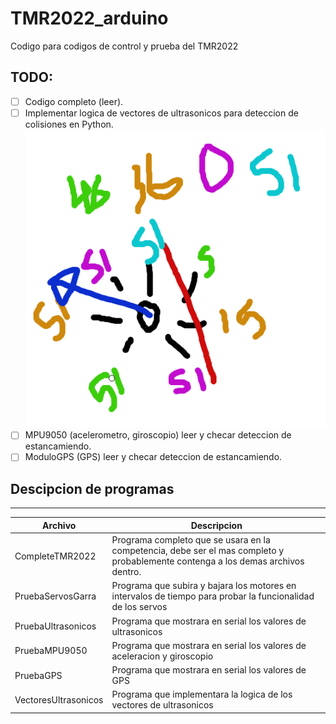 # TMR2022_arduino
Codigo para codigos de control y prueba del TMR2022

## TODO:
- [ ] Codigo completo (leer).
- [ ] Implementar logica de vectores de ultrasonicos para deteccion de colisiones en Python. ![vectores](vectores_ult.png)
- [ ] MPU9050 (acelerometro, giroscopio) leer y checar deteccion de estancamiendo.
- [ ] ModuloGPS (GPS) leer y checar deteccion de estancamiendo.

## Descipcion de programas
-------
| Archivo | Descripcion | 
|---|---|
| CompleteTMR2022 | Programa completo que se usara en la competencia, debe ser el mas completo y probablemente contenga a los demas archivos dentro. |
| PruebaServosGarra | Programa que subira y bajara los motores en intervalos de tiempo para probar la funcionalidad de los servos |
| PruebaUltrasonicos | Programa que mostrara en serial los valores de ultrasonicos |
| PruebaMPU9050 | Programa que mostrara en serial los valores de aceleracion y giroscopio |
| PruebaGPS | Programa que mostrara en serial los valores de GPS |
| VectoresUltrasonicos | Programa que implementara la logica de los vectores de ultrasonicos |